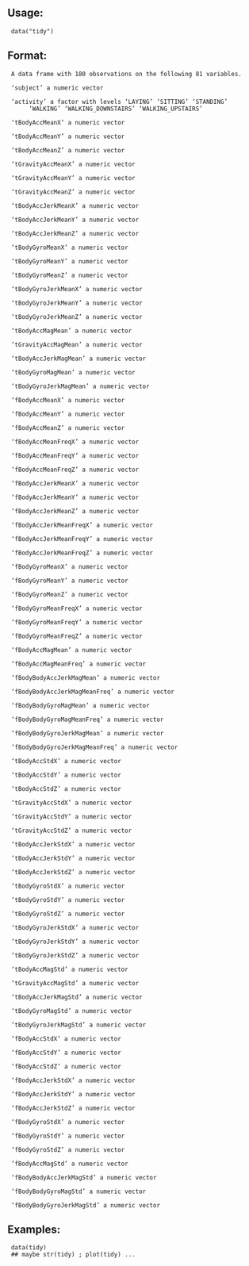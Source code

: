 ## Usage:

     data("tidy")
     
## Format:

     A data frame with 180 observations on the following 81 variables.

     ‘subject’ a numeric vector

     ‘activity’ a factor with levels ‘LAYING’ ‘SITTING’ ‘STANDING’
          ‘WALKING’ ‘WALKING_DOWNSTAIRS’ ‘WALKING_UPSTAIRS’

     ‘tBodyAccMeanX’ a numeric vector

     ‘tBodyAccMeanY’ a numeric vector

     ‘tBodyAccMeanZ’ a numeric vector

     ‘tGravityAccMeanX’ a numeric vector

     ‘tGravityAccMeanY’ a numeric vector

     ‘tGravityAccMeanZ’ a numeric vector

     ‘tBodyAccJerkMeanX’ a numeric vector

     ‘tBodyAccJerkMeanY’ a numeric vector

     ‘tBodyAccJerkMeanZ’ a numeric vector

     ‘tBodyGyroMeanX’ a numeric vector

     ‘tBodyGyroMeanY’ a numeric vector

     ‘tBodyGyroMeanZ’ a numeric vector

     ‘tBodyGyroJerkMeanX’ a numeric vector

     ‘tBodyGyroJerkMeanY’ a numeric vector

     ‘tBodyGyroJerkMeanZ’ a numeric vector

     ‘tBodyAccMagMean’ a numeric vector

     ‘tGravityAccMagMean’ a numeric vector

     ‘tBodyAccJerkMagMean’ a numeric vector

     ‘tBodyGyroMagMean’ a numeric vector

     ‘tBodyGyroJerkMagMean’ a numeric vector

     ‘fBodyAccMeanX’ a numeric vector

     ‘fBodyAccMeanY’ a numeric vector

     ‘fBodyAccMeanZ’ a numeric vector

     ‘fBodyAccMeanFreqX’ a numeric vector

     ‘fBodyAccMeanFreqY’ a numeric vector

     ‘fBodyAccMeanFreqZ’ a numeric vector

     ‘fBodyAccJerkMeanX’ a numeric vector

     ‘fBodyAccJerkMeanY’ a numeric vector

     ‘fBodyAccJerkMeanZ’ a numeric vector

     ‘fBodyAccJerkMeanFreqX’ a numeric vector

     ‘fBodyAccJerkMeanFreqY’ a numeric vector

     ‘fBodyAccJerkMeanFreqZ’ a numeric vector

     ‘fBodyGyroMeanX’ a numeric vector

     ‘fBodyGyroMeanY’ a numeric vector

     ‘fBodyGyroMeanZ’ a numeric vector

     ‘fBodyGyroMeanFreqX’ a numeric vector

     ‘fBodyGyroMeanFreqY’ a numeric vector

     ‘fBodyGyroMeanFreqZ’ a numeric vector

     ‘fBodyAccMagMean’ a numeric vector

     ‘fBodyAccMagMeanFreq’ a numeric vector

     ‘fBodyBodyAccJerkMagMean’ a numeric vector

     ‘fBodyBodyAccJerkMagMeanFreq’ a numeric vector

     ‘fBodyBodyGyroMagMean’ a numeric vector

     ‘fBodyBodyGyroMagMeanFreq’ a numeric vector

     ‘fBodyBodyGyroJerkMagMean’ a numeric vector

     ‘fBodyBodyGyroJerkMagMeanFreq’ a numeric vector

     ‘tBodyAccStdX’ a numeric vector

     ‘tBodyAccStdY’ a numeric vector

     ‘tBodyAccStdZ’ a numeric vector

     ‘tGravityAccStdX’ a numeric vector

     ‘tGravityAccStdY’ a numeric vector

     ‘tGravityAccStdZ’ a numeric vector

     ‘tBodyAccJerkStdX’ a numeric vector

     ‘tBodyAccJerkStdY’ a numeric vector

     ‘tBodyAccJerkStdZ’ a numeric vector

     ‘tBodyGyroStdX’ a numeric vector

     ‘tBodyGyroStdY’ a numeric vector

     ‘tBodyGyroStdZ’ a numeric vector

     ‘tBodyGyroJerkStdX’ a numeric vector

     ‘tBodyGyroJerkStdY’ a numeric vector

     ‘tBodyGyroJerkStdZ’ a numeric vector

     ‘tBodyAccMagStd’ a numeric vector

     ‘tGravityAccMagStd’ a numeric vector

     ‘tBodyAccJerkMagStd’ a numeric vector

     ‘tBodyGyroMagStd’ a numeric vector

     ‘tBodyGyroJerkMagStd’ a numeric vector

     ‘fBodyAccStdX’ a numeric vector

     ‘fBodyAccStdY’ a numeric vector

     ‘fBodyAccStdZ’ a numeric vector

     ‘fBodyAccJerkStdX’ a numeric vector

     ‘fBodyAccJerkStdY’ a numeric vector

     ‘fBodyAccJerkStdZ’ a numeric vector

     ‘fBodyGyroStdX’ a numeric vector

     ‘fBodyGyroStdY’ a numeric vector

     ‘fBodyGyroStdZ’ a numeric vector

     ‘fBodyAccMagStd’ a numeric vector

     ‘fBodyBodyAccJerkMagStd’ a numeric vector

     ‘fBodyBodyGyroMagStd’ a numeric vector

     ‘fBodyBodyGyroJerkMagStd’ a numeric vector

## Examples:

     data(tidy)
     ## maybe str(tidy) ; plot(tidy) ...